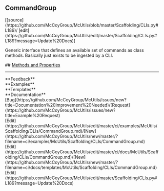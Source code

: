 ## <a id="McUtils.Scaffolding.CLIs.CommandGroup">CommandGroup</a> 

<div class="docs-source-link" markdown="1">
[[source](https://github.com/McCoyGroup/McUtils/blob/master/Scaffolding/CLIs.py#L189)/
[edit](https://github.com/McCoyGroup/McUtils/edit/master/Scaffolding/CLIs.py#L189?message=Update%20Docs)]
</div>

Generic interface that defines an available set of commands
as class methods.
Basically just exists to be ingested by a CLI.







<div class="collapsible-section">
 <div class="collapsible-section collapsible-section-header" markdown="1">
## <a class="collapse-link" data-toggle="collapse" href="#methods" markdown="1"> Methods and Properties</a> <a class="float-right" data-toggle="collapse" href="#methods"><i class="fa fa-chevron-down"></i></a>
 </div>
 <div class="collapsible-section collapsible-section-body collapse show" id="methods" markdown="1">
 

 </div>
</div>












---


<div markdown="1" class="text-secondary">
<div class="container">
  <div class="row">
   <div class="col" markdown="1">
**Feedback**   
</div>
   <div class="col" markdown="1">
**Examples**   
</div>
   <div class="col" markdown="1">
**Templates**   
</div>
   <div class="col" markdown="1">
**Documentation**   
</div>
   <div class="col" markdown="1">
   
</div>
   <div class="col" markdown="1">
   
</div>
   <div class="col" markdown="1">
   
</div>
</div>
  <div class="row">
   <div class="col" markdown="1">
[Bug](https://github.com/McCoyGroup/McUtils/issues/new?title=Documentation%20Improvement%20Needed)/[Request](https://github.com/McCoyGroup/McUtils/issues/new?title=Example%20Request)   
</div>
   <div class="col" markdown="1">
[Edit](https://github.com/McCoyGroup/McUtils/edit/master/ci/examples/McUtils/Scaffolding/CLIs/CommandGroup.md)/[New](https://github.com/McCoyGroup/McUtils/new/master/?filename=ci/examples/McUtils/Scaffolding/CLIs/CommandGroup.md)   
</div>
   <div class="col" markdown="1">
[Edit](https://github.com/McCoyGroup/McUtils/edit/master/ci/docs/McUtils/Scaffolding/CLIs/CommandGroup.md)/[New](https://github.com/McCoyGroup/McUtils/new/master/?filename=ci/docs/templates/McUtils/Scaffolding/CLIs/CommandGroup.md)   
</div>
   <div class="col" markdown="1">
[Edit](https://github.com/McCoyGroup/McUtils/edit/master/Scaffolding/CLIs.py#L189?message=Update%20Docs)   
</div>
   <div class="col" markdown="1">
   
</div>
   <div class="col" markdown="1">
   
</div>
   <div class="col" markdown="1">
   
</div>
</div>
</div>
</div>